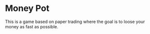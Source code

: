 # Money Pot

This is a game based on paper trading where the goal is to loose your money as fast as possible.